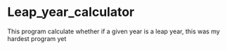 # Leap_year_calculator
This  program calculate whether if a given year is a leap year, this was my hardest program yet
